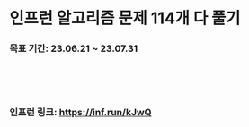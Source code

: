 # 인프런 알고리즘 문제 114개 다 풀기

### 목표 기간: 23.06.21 ~ 23.07.31
<br><br><br>
### 인프런 링크: https://inf.run/kJwQ
